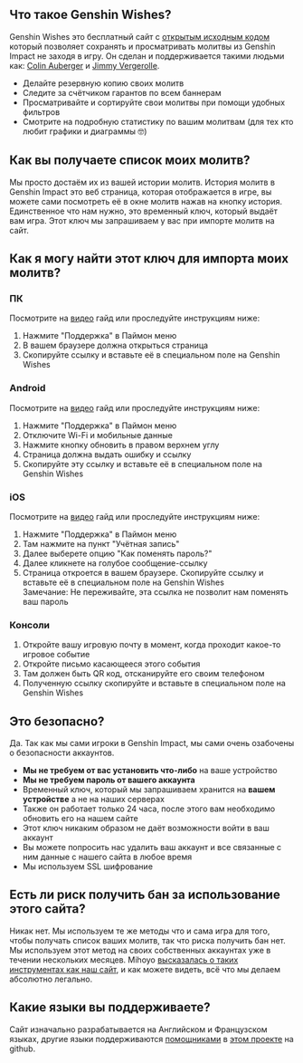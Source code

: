 ## Что такое Genshin Wishes?
Genshin Wishes это бесплатный сайт с [открытым исходным кодом](https://github.com/genshin-wishes) который позволяет сохранять и просматривать молитвы из Genshin Impact не заходя в игру. Он сделан и поддерживается такими людьми как: [Colin Auberger](https://www.linkedin.com/in/colin-auberger/) и [Jimmy Vergerolle](https://vergerolle.fr).

- Делайте резервную копию своих молитв
- Следите за счётчиком гарантов по всем баннерам
- Просматривайте и сортируйте свои молитвы при помощи удобных фильтров
- Смотрите на подробную статистику по вашим молитвам (для тех кто любит графики и диаграммы 🤓)

## Как вы получаете список моих молитв?
Мы просто достаём их из вашей истории молитв. История молитв в Genshin Impact это веб страница, которая отображается в игре, вы можете сами посмотреть её в окне молитв нажав на кнопку история. Единственное что нам нужно, это временный ключ, который выдаёт вам игра. Этот ключ мы запрашиваем у вас при импорте молитв на сайт.

## Как я могу найти этот ключ для импорта моих молитв?
### ПК
Посмотрите на [видео](https://www.youtube.com/watch?v=a16X0R_rSZc) гайд или проследуйте инструкциям ниже:
1) Нажмите "Поддержка" в Паймон меню
2) В вашем браузере должна открыться страница
3) Скопируйте ссылку и вставьте её в специальном поле на Genshin Wishes

### Android
Посмотрите на [видео](https://www.youtube.com/watch?v=hok0jCjSrjo) гайд или проследуйте инструкциям ниже:
1) Нажмите "Поддержка" в Паймон меню
2) Отключите Wi-Fi и мобильные данные
3) Нажмите кнопку обновить в правом верхнем углу
4) Страница должна выдать ошибку и ссылку
5) Скопируйте эту ссылку и вставьте её в специальном поле на Genshin Wishes

### iOS
Посмотрите на [видео](https://www.youtube.com/watch?v=HW8nywx9Tio) гайд или проследуйте инструкциям ниже:
1) Нажмите "Поддержка" в Паймон меню
2) Там нажмите на пункт "Учётная запись"
3) Далее выберете опцию "Как поменять пароль?"
4) Далее кликнете на голубое сообщение-ссылку
5) Страница откроется в вашем браузере. Скопируйте ссылку и вставьте её в специальном поле на Genshin Wishes  
   Замечание: Не переживайте, эта ссылка не позволит нам поменять ваш пароль

### Консоли
1) Откройте вашу игровую почту в момент, когда проходит какое-то игровое событие
2) Откройте письмо касающееся этого события
3) Там должен быть QR код, отсканируйте его своим телефоном
4) Полученную ссылку скопируйте и вставьте в специальном поле на Genshin Wishes

## Это безопасно?
Да. Так как мы сами игроки в Genshin Impact, мы сами очень озабочены о безопасности аккаунтов.
- **Мы не требуем от вас установить что-либо** на ваше устройство
- **Мы не требуем пароль от вашего аккаунта**
- Временный ключ, который мы запрашиваем хранится на **вашем устройстве** а не на наших серверах
- Также он работает только 24 часа, после этого вам необходимо обновить его на нашем сайте
- Этот ключ никаким образом не даёт возможности войти в ваш аккаунт
- Вы можете попросить нас удалить ваш аккаунт и все связанные с ним данные с нашего сайта в любое время
- Мы используем SSL шифрование

## Есть ли риск получить бан за использование этого сайта?
Никак нет. Мы используем те же методы что и сама игра для того, чтобы получать список ваших молитв, так что риска получить бан нет. Мы используем этот метод на своих собственных аккаунтах уже в течении нескольких месяцев. Mihoyo [высказалась о таких инструментах как наш сайт](https://genshin.mihoyo.com/en/news/detail/5763), и как можете видеть, всё что мы делаем абсолютно легально.

## Какие языки вы поддерживаете?
Сайт изначально разрабатывается на Английском и Французском языках, другие языки поддерживаются [помощниками](https://github.com/genshin-wishes/genshin-wishes-i18n/blob/main/CONTRIBUTORS.md) в [этом проекте](https://github.com/genshin-wishes/genshin-wishes-i18n) на github.